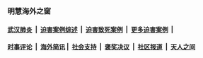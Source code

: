 
### 明慧海外之窗

####  [武汉肺炎](indexes/365.md?t=06120700) &nbsp;|&nbsp;  [迫害案例综述](indexes/328.md?t=06120700) &nbsp;|&nbsp; [迫害致死案例](indexes/277.md?t=06120700)  &nbsp;|&nbsp; [更多迫害案例](indexes/81.md?t=06120700)  &nbsp;|&nbsp; 
####  [时事评论](indexes/19.md?t=06120700) &nbsp;|&nbsp; [海外简讯](indexes/245.md?t=06120700)&nbsp;|&nbsp;  [社会支持](indexes/140.md?t=06120700) &nbsp;|&nbsp; [褒奖决议](indexes/282.md?t=06120700) &nbsp;|&nbsp; [社区报道](indexes/91.md?t=06120700)  &nbsp;|&nbsp; [天人之间](indexes/78.md?t=06120700) 

